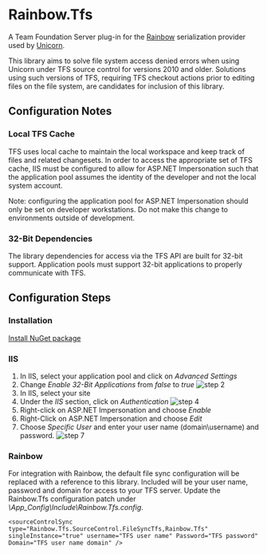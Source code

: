 # Rainbow.Tfs

A Team Foundation Server plug-in for the [Rainbow](https://github.com/kamsar/Rainbow) serialization provider used by [Unicorn](https://github.com/kamsar/Unicorn). 

This library aims to solve file system access denied errors when using Unicorn under TFS source control for versions 2010 and older. Solutions using such versions of TFS, requiring TFS checkout actions prior to editing files on the file system, are candidates for inclusion of this library.

## Configuration Notes
### Local TFS Cache

TFS uses local cache to maintain the local workspace and keep track of files and related changesets. In order to access the appropriate set of TFS cache, IIS must be configured to allow for ASP.NET Impersonation such that the application pool assumes the identity of the developer and not the local system account.

Note: configuring the application pool for ASP.NET Impersonation should only be set on developer workstations. Do not make this change to environments outside of development. 

### 32-Bit Dependencies

The library dependencies for access via the TFS API are built for 32-bit support. Application pools must support 32-bit applications to properly communicate with TFS.

## Configuration Steps
### Installation
[Install NuGet package](https://www.nuget.org/packages/Rainbow.Tfs)

### IIS

1. In IIS, select your application pool and click on _Advanced Settings_
2. Change _Enable 32-Bit Applications_ from _false_ to _true_
![step 2](https://raw.github.com/PetersonDave/Rainbow.Tfs/master/Documentation/32bit.png)
3. In IIS, select your site
4. Under the _IIS_ section, click on _Authentication_
![step 4](https://raw.github.com/PetersonDave/Rainbow.Tfs/master/Documentation/Authentication.png)
5. Right-click on ASP.NET Impersonation and choose _Enable_
6. Right-Click on ASP.NET Impersonation and choose _Edit_
7. Choose _Specific User_ and enter your user name (domain\username) and password.
![step 7](https://raw.github.com/PetersonDave/Rainbow.Tfs/master/Documentation/Impersonation.png)

### Rainbow

For integration with Rainbow, the default file sync configuration will be replaced with a reference to this library. Included will be your user name, password and domain for access to your TFS server. Update the Rainbow.Tfs configuration patch under _\App_Config\Include\Rainbow.Tfs.config_.

```
<sourceControlSync type="Rainbow.Tfs.SourceControl.FileSyncTfs,Rainbow.Tfs" singleInstance="true" username="TFS user name" Password="TFS password" Domain="TFS user name domain" />
```